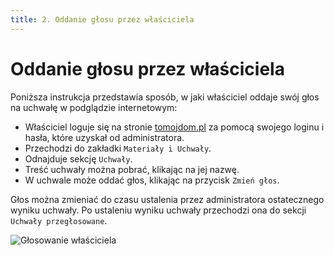 ```yaml
---
title: 2. Oddanie głosu przez właściciela
---
```


# Oddanie głosu przez właściciela

Poniższa instrukcja przedstawia sposób, w jaki właściciel oddaje swój głos na uchwałę w podglądzie internetowym:

- Właściciel loguje się na stronie [tomojdom.pl](https://tomojdom.pl/) za pomocą swojego loginu i hasła, które uzyskał od administratora.
- Przechodzi do zakładki `Materiały i Uchwały`.
- Odnajduje sekcję `Uchwały`.
- Treść uchwały można pobrać, klikając na jej nazwę.
- W uchwale może oddać głos, klikając na przycisk `Zmień głos`.

Głos można zmieniać do czasu ustalenia przez administratora ostatecznego wyniku uchwały. Po ustaleniu wyniku uchwały przechodzi ona do sekcji `Uchwały przegłosowane`.

![Głosowanie właściciela](glosowaniewlasciciela.gif)